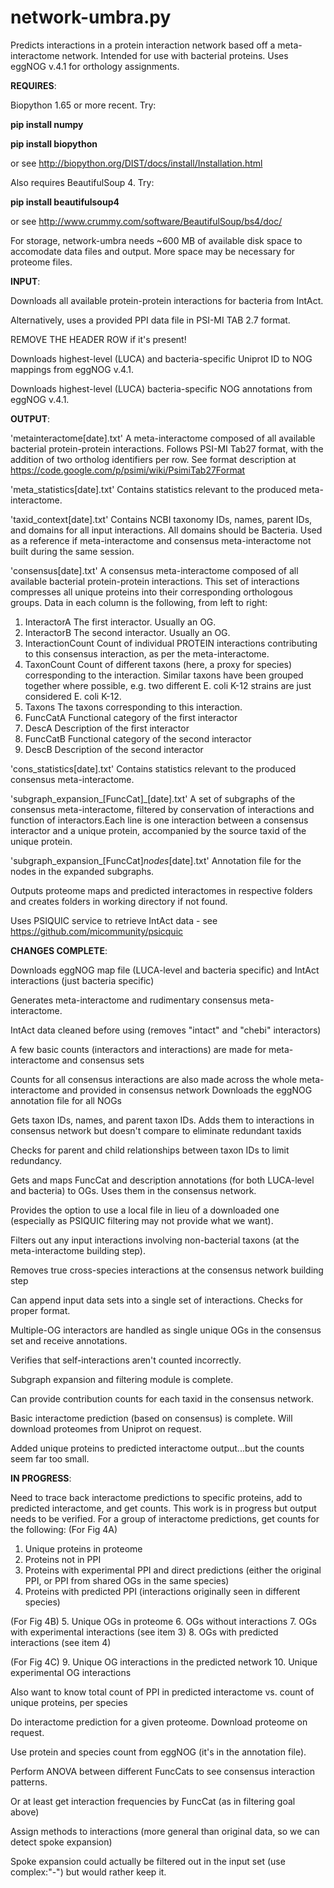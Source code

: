 # network-umbra.py

Predicts interactions in a protein interaction network based off a meta-interactome network.
Intended for use with bacterial proteins.
Uses eggNOG v.4.1 for orthology assignments.

**REQUIRES**: 

Biopython 1.65 or more recent. Try:

**pip install numpy**

**pip install biopython**

or see http://biopython.org/DIST/docs/install/Installation.html

Also requires BeautifulSoup 4. Try:

**pip install beautifulsoup4**

or see http://www.crummy.com/software/BeautifulSoup/bs4/doc/

For storage, network-umbra needs ~600 MB of available disk space to accomodate data files and output. More space may be necessary for proteome files.

**INPUT**: 

Downloads all available protein-protein interactions for bacteria from IntAct.

Alternatively, uses a provided PPI data file in PSI-MI TAB 2.7 format.

  REMOVE THE HEADER ROW if it's present!
  
  Downloads highest-level (LUCA) and bacteria-specific Uniprot ID to NOG mappings from eggNOG v.4.1.
  
  Downloads highest-level (LUCA) bacteria-specific NOG annotations from eggNOG v.4.1.

**OUTPUT**: 

'metainteractome[date].txt'
   A meta-interactome composed of all available bacterial protein-protein interactions.
   Follows PSI-MI Tab27 format, with the addition of two ortholog identifiers per row.
   See format description at https://code.google.com/p/psimi/wiki/PsimiTab27Format
   
'meta_statistics[date].txt'
   Contains statistics relevant to the produced meta-interactome.

'taxid_context[date].txt'
   Contains NCBI taxonomy IDs, names, parent IDs, and domains for all input interactions.
   All domains should be Bacteria.
   Used as a reference if meta-interactome and consensus meta-interactome not
   built during the same session.
   
'consensus[date].txt'
   A consensus meta-interactome composed of all available bacterial protein-protein interactions.
   This set of interactions compresses all unique proteins into their corresponding orthologous groups.
   Data in each column is the following, from left to right:
   
1. InteractorA  The first interactor. Usually an OG.
2. InteractorB  The second interactor. Usually an OG.
3. InteractionCount  Count of individual PROTEIN interactions contributing to this consensus interaction, as per the meta-interactome.
4. TaxonCount  Count of different taxons (here, a proxy for species) corresponding to the interaction.
   Similar taxons have been grouped together where possible, e.g. two different E. coli K-12 strains are just considered E. coli K-12.
5. Taxons  The taxons corresponding to this interaction.
6. FuncCatA  Functional category of the first interactor
7. DescA  Description of the first interactor
8. FuncCatB  Functional category of the second interactor
9. DescB  Description of the second interactor

'cons_statistics[date].txt'
   Contains statistics relevant to the produced consensus meta-interactome.
   
'subgraph_expansion_[FuncCat]_[date].txt'
   A set of subgraphs of the consensus meta-interactome, filtered by conservation of interactions and function of interactors.Each line is one interaction between a consensus interactor and a unique protein, accompanied by the source taxid of the unique protein.
   
'subgraph_expansion_[FuncCat]_nodes_[date].txt'
   Annotation file for the nodes in the expanded subgraphs.
   
Outputs proteome maps and predicted interactomes in respective folders and creates folders in working directory if not found.

Uses PSIQUIC service to retrieve IntAct data - see https://github.com/micommunity/psicquic

**CHANGES COMPLETE**:

Downloads eggNOG map file (LUCA-level and bacteria specific) and IntAct interactions (just bacteria specific)

Generates meta-interactome and rudimentary consensus meta-interactome.

IntAct data cleaned before using (removes "intact" and "chebi" interactors)

A few basic counts (interactors and interactions) are made for meta-interactome and consensus sets

Counts for all consensus interactions are also made across the whole meta-interactome and provided in consensus network
Downloads the eggNOG annotation file for all NOGs

Gets taxon IDs, names, and parent taxon IDs. Adds them to interactions in consensus network but doesn't compare to eliminate redundant taxids

 Checks for parent and child relationships between taxon IDs to limit redundancy.
 
Gets and maps FuncCat and description annotations (for both LUCA-level and bacteria) to OGs. Uses them in the consensus network. 

Provides the option to use a local file in lieu of a downloaded one (especially as PSIQUIC filtering may not provide what we want).

Filters out any input interactions involving non-bacterial taxons (at the meta-interactome building step).

Removes true cross-species interactions at the consensus network building step

Can append input data sets into a single set of interactions. Checks for proper format.

Multiple-OG interactors are handled as single unique OGs in the consensus set and receive annotations.

Verifies that self-interactions aren't counted incorrectly.

Subgraph expansion and filtering module is complete.

Can provide contribution counts for each taxid in the consensus network.

Basic interactome prediction (based on consensus) is complete. Will download proteomes from Uniprot on request.

Added unique proteins to predicted interactome output...but the counts seem far too small. 

**IN PROGRESS**:

Need to trace back interactome predictions to specific proteins, add to predicted interactome, and get counts.
This work is in progress but output needs to be verified.
For a group of interactome predictions, get counts for the following:
 (For Fig 4A)
 1. Unique proteins in proteome
 2. Proteins not in PPI
 3. Proteins with experimental PPI and direct predictions (either the original PPI, or PPI from shared OGs in the same species)
 4. Proteins with predicted PPI (interactions originally seen in different species)
 
 (For Fig 4B)
 5. Unique OGs in proteome
 6. OGs without interactions
 7. OGs with experimental interactions (see item 3)
 8. OGs with predicted interactions (see item 4)
 
 (For Fig 4C)
 9. Unique OG interactions in the predicted network
 10. Unique experimental OG interactions 

 Also want to know total count of PPI in predicted interactome vs. count of unique proteins, per species

Do interactome prediction for a given proteome. Download proteome on request.

Use protein and species count from eggNOG (it's in the annotation file).

Perform ANOVA between different FuncCats to see consensus interaction patterns.

 Or at least get interaction frequencies by FuncCat (as in filtering goal above)
 
Assign methods to interactions (more general than original data, so we can detect spoke expansion)

 Spoke expansion could actually be filtered out in the input set (use complex:"-") but would rather keep it.


